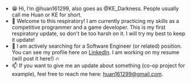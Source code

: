 - 😁 Hi, I’m @huan161299, also goes as @KE_Darkness. People usually call me Huan or KE for short. 
- 🌱 Welcome to this respiratory! I am currently practicing my skills as a competitive programmer and a game developer. This is my first respiratory update, so don't be too harsh on it. I will try my best to keep it update!
- 🚀 I am actively searching for a Software Engineer (or related) position. You can see my profile here on [LinkedIn](https://www.linkedin.com/in/huan-c-tran-81184b195/). I am working on my resume (will post it here!) 🔥
- 📫 If you want to give me an update about something (co-op project for example), feel free to reach me here: huan161299@gmail.com.

<!---
huan161299/huan161299 is a ✨ special ✨ repository because its `README.md` (this file) appears on your GitHub profile.
You can click the Preview link to take a look at your changes.
--->
